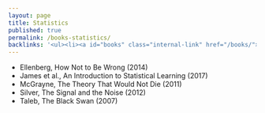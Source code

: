 ```yaml
---
layout: page
title: Statistics
published: true
permalink: /books-statistics/
backlinks: '<ul><li><a id="books" class="internal-link" href="/books/">Books</a></li></ul>'
---
```


* Ellenberg, How Not to Be Wrong (2014)
* James et al., An Introduction to Statistical Learning (2017)
* McGrayne, The Theory That Would Not Die (2011)
* Silver, The Signal and the Noise (2012)
* Taleb, The Black Swan (2007)
